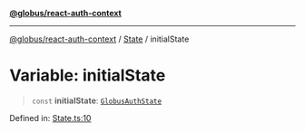 [**@globus/react-auth-context**](../../../../README.md)

***

[@globus/react-auth-context](../../../../globals.md) / [State](../README.md) / initialState

# Variable: initialState

> `const` **initialState**: [`GlobusAuthState`](../type-aliases/GlobusAuthState.md)

Defined in: [State.ts:10](https://github.com/globus/react-auth-context/blob/8d50074d04084ecba3cff2e7f0a819ee0e16115d/src/State.ts#L10)
